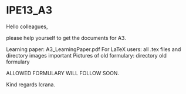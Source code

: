 # IPE13_A3
Hello colleagues, 

please help yourself to get the documents for A3. 

Learning paper: A3_LearningPaper.pdf
For LaTeX users: all .tex files and directory images important
Pictures of old formulary: directory old formulary

ALLOWED FORMULARY WILL FOLLOW SOON.

Kind regards Icrana.

